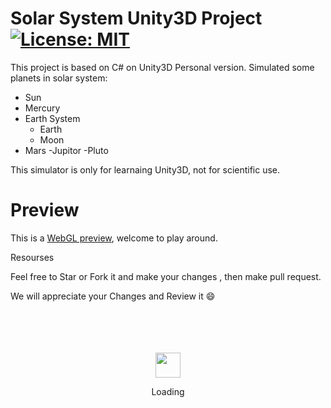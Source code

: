 



# Solar System Unity3D Project [![License: MIT](https://img.shields.io/badge/License-MIT-yellow.svg)](https://opensource.org/licenses/MIT)

This project is based on C# on Unity3D  Personal version. Simulated some planets in solar system:
- Sun
- Mercury
- Earth System
  - Earth
  - Moon
- Mars
-Jupitor
-Pluto

This simulator is only for learnaing Unity3D, not for scientific use. 


# Preview
This is a [WebGL preview](https://abdullah-sheikh.github.io/Solar-System-Simulation/), welcome to play around.





Resourses


Feel free to Star or Fork it and make your changes , then make pull request.

We will appreciate your Changes and Review it 😄

<div align="center">
	<br>
	<br>
	<br>
	<br>
	<img src="https://enterprise.github.com/assets/spinners/octocat-spinner-128-26a44333917854c6794d55eac947b1277fced54f1f60c5df5d93431db8753bc5.gif" width="40" height="40">
	<p>Loading</p>
	<br>
	<br>
	<br>
	<br>
</div>
